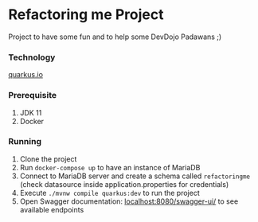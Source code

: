# Refactoring me Project

Project to have some fun and to help some DevDojo Padawans ;)

### Technology

[quarkus.io](https://quarkus.io)

### Prerequisite

1. JDK 11
1. Docker

### Running

1. Clone the project
1. Run `docker-compose up` to have an instance of MariaDB
1. Connect to MariaDB server and create a schema called `refactoringme` (check datasource inside application.properties for credentials)
2. Execute `./mvnw compile quarkus:dev` to run the project
1. Open Swagger documentation: [localhost:8080/swagger-ui/](localhost:8080/swagger-ui/) to see available endpoints


